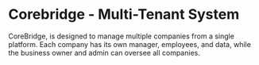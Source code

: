 # Corebridge - Multi-Tenant System
CoreBridge, is designed to manage multiple companies  from a single platform. Each company has its own manager, employees, and  data, while the business owner and admin can oversee all companies.
